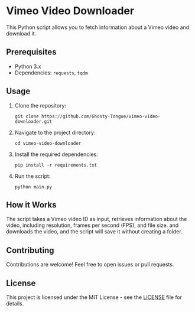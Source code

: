 # Vimeo Video Downloader

This Python script allows you to fetch information about a Vimeo video and download it.

## Prerequisites

- Python 3.x
- Dependencies: `requests`, `tqdm`

## Usage

1. Clone the repository:

   ```
   git clone https://github.com/Ghosty-Tongue/vimeo-video-downloader.git
   ```

2. Navigate to the project directory:

   ```
   cd vimeo-video-downloader
   ```

3. Install the required dependencies:

   ```
   pip install -r requirements.txt
   ```

4. Run the script:

   ```
   python main.py
   ```

## How it Works

The script takes a Vimeo video ID as input, retrieves information about the video, including resolution, frames per second (FPS), and file size. and downloads the video, and the script will save it without creating a folder.

## Contributing

Contributions are welcome! Feel free to open issues or pull requests.

## License

This project is licensed under the MIT License - see the [LICENSE](LICENSE) file for details.
